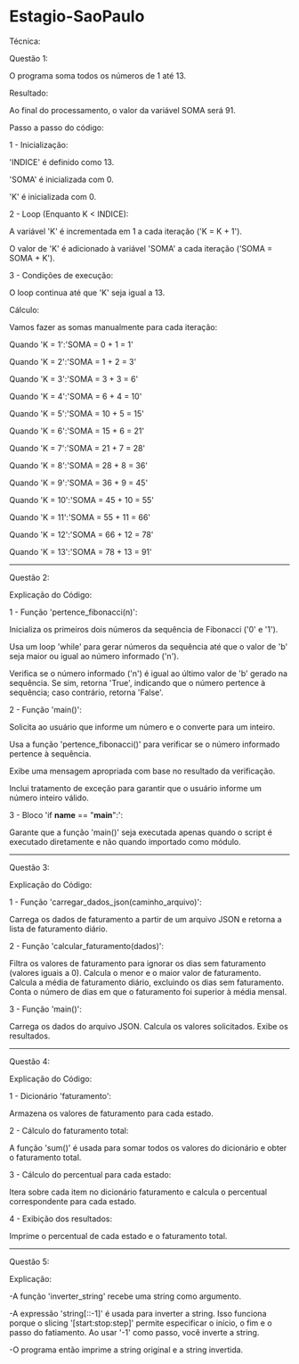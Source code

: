 # Estagio-SaoPaulo
Técnica:

Questão 1:

O programa soma todos os números de 1 até 13.

Resultado:

Ao final do processamento, o valor da variável SOMA será 91.

Passo a passo do código:

1 - Inicialização:

'INDICE' é definido como 13.

'SOMA' é inicializada com 0.

'K' é inicializada com 0.

2 - Loop (Enquanto K < INDICE):

A variável 'K' é incrementada em 1 a cada iteração ('K = K + 1').

O valor de 'K' é adicionado à variável 'SOMA' a cada iteração ('SOMA = SOMA + K').

3 - Condições de execução:

O loop continua até que 'K' seja igual a 13.

Cálculo:

Vamos fazer as somas manualmente para cada iteração:

Quando 'K = 1':'SOMA = 0 + 1 = 1'

Quando 'K = 2':'SOMA = 1 + 2 = 3'

Quando 'K = 3':'SOMA = 3 + 3 = 6'

Quando 'K = 4':'SOMA = 6 + 4 = 10'

Quando 'K = 5':'SOMA = 10 + 5 = 15'

Quando 'K = 6':'SOMA = 15 + 6 = 21'

Quando 'K = 7':'SOMA = 21 + 7 = 28'

Quando 'K = 8':'SOMA = 28 + 8 = 36'

Quando 'K = 9':'SOMA = 36 + 9 = 45'

Quando 'K = 10':'SOMA = 45 + 10 = 55'

Quando 'K = 11':'SOMA = 55 + 11 = 66'

Quando 'K = 12':'SOMA = 66 + 12 = 78'

Quando 'K = 13':'SOMA = 78 + 13 = 91'

______________________________________________________________________________________________________________________________________________________________________
Questão 2:

Explicação do Código:

1 - Função 'pertence_fibonacci(n)':

Inicializa os primeiros dois números da sequência de Fibonacci ('0' e '1').

Usa um loop 'while' para gerar números da sequência até que o valor de 'b' seja maior ou igual ao número informado ('n').

Verifica se o número informado ('n') é igual ao último valor de 'b' gerado na sequência. Se sim, retorna 'True', 
indicando que o número pertence à sequência; caso contrário, retorna 'False'.

2 - Função 'main()':

Solicita ao usuário que informe um número e o converte para um inteiro.

Usa a função 'pertence_fibonacci()' para verificar se o número informado pertence à sequência.

Exibe uma mensagem apropriada com base no resultado da verificação.

Inclui tratamento de exceção para garantir que o usuário informe um número inteiro válido.

3 - Bloco 'if __name__ == "__main__":':

Garante que a função 'main()' seja executada apenas quando o script é executado diretamente e não quando importado como módulo.

______________________________________________________________________________________________________________________________________________________________________
Questão 3:

Explicação do Código:

1 - Função 'carregar_dados_json(caminho_arquivo)':

Carrega os dados de faturamento a partir de um arquivo JSON e retorna a lista de faturamento diário.

2 - Função 'calcular_faturamento(dados)':

Filtra os valores de faturamento para ignorar os dias sem faturamento (valores iguais a 0).
Calcula o menor e o maior valor de faturamento.
Calcula a média de faturamento diário, excluindo os dias sem faturamento.
Conta o número de dias em que o faturamento foi superior à média mensal.

3 - Função 'main()':

Carrega os dados do arquivo JSON.
Calcula os valores solicitados.
Exibe os resultados.

_______________________________________________________________________________________________________________________________________________________________________
Questão 4:

Explicação do Código:

1 - Dicionário 'faturamento':

Armazena os valores de faturamento para cada estado.

2 - Cálculo do faturamento total:

A função 'sum()' é usada para somar todos os valores do dicionário e obter o faturamento total.

3 - Cálculo do percentual para cada estado:

Itera sobre cada item no dicionário faturamento e calcula o percentual correspondente para cada estado.

4 - Exibição dos resultados:

Imprime o percentual de cada estado e o faturamento total.

________________________________________________________________________________________________________________________________________________________________________
Questão 5:

Explicação:

-A função 'inverter_string' recebe uma string como argumento.

-A expressão 'string[::-1]' é usada para inverter a string. Isso funciona porque o slicing '[start:stop:step]' 
 permite especificar o início, o fim e o passo do fatiamento. Ao usar '-1' como passo, você inverte a string.
 
-O programa então imprime a string original e a string invertida.


